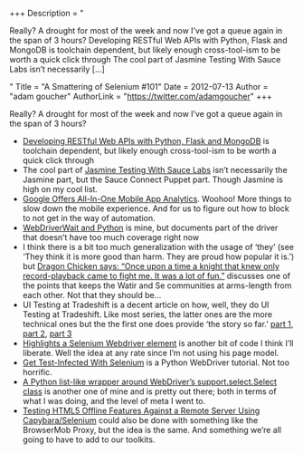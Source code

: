 +++
Description = "<p>Really? A drought for most of the week and now I’ve got a queue again in the span of 3 hours? Developing RESTful Web APIs with Python, Flask and MongoDB is toolchain dependent, but likely enough cross-tool-ism to be worth a quick click through The cool part of Jasmine Testing With Sauce Labs isn’t necessarily […]</p>"
Title = "A Smattering of Selenium #101"
Date = 2012-07-13
Author = "adam goucher"
AuthorLink = "https://twitter.com/adamgoucher"
+++

<p>Really? A drought for most of the week and now I&#8217;ve got a queue again in the span of 3 hours?</p>
<ul>
<li><a href="https://speakerdeck.com/u/nicola/p/developing-restful-web-apis-with-python-flask-and-mongodb">Developing RESTful Web APIs with Python, Flask and MongoDB</a> is toolchain dependent, but likely enough cross-tool-ism to be worth a quick click through</li>
<li>The cool part of <a href="http://hackers.mylookout.com/2012/07/jasmine-testing-with-saucelabs/">Jasmine Testing With Sauce Labs</a> isn&#8217;t necessarily the Jasmine part, but the Sauce Connect Puppet part. Though Jasmine is high on my cool list.</li>
<li><a href="http://www.mobileapptesting.com/google-offers-all-in-one-mobile-app-analytics/2012/07/">Google Offers All-In-One Mobile App Analytics</a>. Woohoo! More things to slow down the mobile experience. And for us to figure out how to block to not get in the way of automation.</li>
<li><a href="http://element34.ca/blog/webdriverwait-and-python">WebDriverWait and Python</a> is mine, but documents part of the driver that doesn&#8217;t have too much coverage right now</li>
<li>I think there is a bit too much generalization with the usage of &#8216;they&#8217; (see &#8216;They think it is more good than harm. They are proud how popular it is.&#8217;) but <a href="http://filipin.eu/dragon-chicken-says-once-upon-a-time-a-knight-that-knew-only-record-playback-came-to-fight-me-it-was-a-lot-of-fun/">Dragon Chicken says: &#8220;Once upon a time a knight that knew only record-playback came to fight me. It was a lot of fun.&#8221;</a> discusses one of the points that keeps the Watir and Se communities at arms-length from each other. Not that they should be&#8230;</li>
<li>UI Testing at Tradeshift is a decent article on how, well, they do UI Testing at Tradeshift. Like most series, the latter ones are the more technical ones but the the first one does provide &#8216;the story so far.&#8217; <a href="http://tradeshift.com/blog/ui-testing-at-tradeshift-pt-1/">part 1</a>, <a href="http://tradeshift.com/blog/ui-testing-at-tradeshift-pt-2/">part 2</a>, <a href="http://tradeshift.com/blog/ui-testing-at-tradeshift-pt-3/">part 3</a></li>
<li><a href="https://gist.github.com/3086536">Highlights a Selenium Webdriver element</a> is another bit of code I think I&#8217;ll liberate. Well the idea at any rate since I&#8217;m not using his page model.</li>
<li><a href="http://net.tutsplus.com/tutorials/tools-and-tips/get-test-infected-with-selenium-2">Get Test-Infected With Selenium</a> is a Python WebDriver tutorial. Not too horrific.</li>
<li><a href="https://gist.github.com/3086272">A Python list-like wrapper around WebDriver&#8217;s support.select.Select class</a> is another one of mine and is pretty out there; both in terms of what I was doing, and the level of meta I went to.</li>
<li><a href="http://spin.atomicobject.com/2012/07/03/testing-html5-offline-features-against-a-remote-server-using-capybaraselenium/">Testing HTML5 Offline Features Against a Remote Server Using Capybara/Selenium</a> could also be done with something like the BrowserMob Proxy, but the idea is the same. And something we&#8217;re all going to have to add to our toolkits.</li>
</ul>

